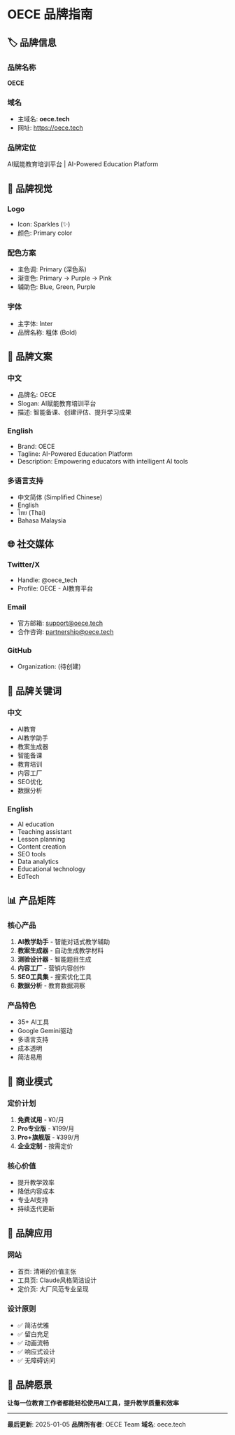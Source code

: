 # OECE 品牌指南

## 🏷️ 品牌信息

### 品牌名称
**OECE**

### 域名
- 主域名: **oece.tech**
- 网址: https://oece.tech

### 品牌定位
AI赋能教育培训平台 | AI-Powered Education Platform

## 🎨 品牌视觉

### Logo
- Icon: Sparkles (✨)
- 颜色: Primary color

### 配色方案
- 主色调: Primary (深色系)
- 渐变色: Primary → Purple → Pink
- 辅助色: Blue, Green, Purple

### 字体
- 主字体: Inter
- 品牌名称: 粗体 (Bold)

## 📝 品牌文案

### 中文
- 品牌名: OECE
- Slogan: AI赋能教育培训平台
- 描述: 智能备课、创建评估、提升学习成果

### English
- Brand: OECE
- Tagline: AI-Powered Education Platform
- Description: Empowering educators with intelligent AI tools

### 多语言支持
- 中文简体 (Simplified Chinese)
- English
- ไทย (Thai)
- Bahasa Malaysia

## 🌐 社交媒体

### Twitter/X
- Handle: @oece_tech
- Profile: OECE - AI教育平台

### Email
- 官方邮箱: support@oece.tech
- 合作咨询: partnership@oece.tech

### GitHub
- Organization: (待创建)

## 🎯 品牌关键词

### 中文
- AI教育
- AI教学助手
- 教案生成器
- 智能备课
- 教育培训
- 内容工厂
- SEO优化
- 数据分析

### English
- AI education
- Teaching assistant
- Lesson planning
- Content creation
- SEO tools
- Data analytics
- Educational technology
- EdTech

## 📊 产品矩阵

### 核心产品
1. **AI教学助手** - 智能对话式教学辅助
2. **教案生成器** - 自动生成教学材料
3. **测验设计器** - 智能题目生成
4. **内容工厂** - 营销内容创作
5. **SEO工具集** - 搜索优化工具
6. **数据分析** - 教育数据洞察

### 产品特色
- 35+ AI工具
- Google Gemini驱动
- 多语言支持
- 成本透明
- 简洁易用

## 💼 商业模式

### 定价计划
1. **免费试用** - ¥0/月
2. **Pro专业版** - ¥199/月
3. **Pro+旗舰版** - ¥399/月
4. **企业定制** - 按需定价

### 核心价值
- 提升教学效率
- 降低内容成本
- 专业AI支持
- 持续迭代更新

## 📱 品牌应用

### 网站
- 首页: 清晰的价值主张
- 工具页: Claude风格简洁设计
- 定价页: 大厂风范专业呈现

### 设计原则
- ✅ 简洁优雅
- ✅ 留白充足
- ✅ 动画流畅
- ✅ 响应式设计
- ✅ 无障碍访问

## 🚀 品牌愿景

**让每一位教育工作者都能轻松使用AI工具，提升教学质量和效率**

---

**最后更新**: 2025-01-05
**品牌所有者**: OECE Team
**域名**: oece.tech
